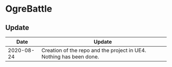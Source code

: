 # OgreBattle
## Update
|Date      |Update|
|----------|------|
|2020-08-24|Creation of the repo and the project in UE4. Nothing has been done.|